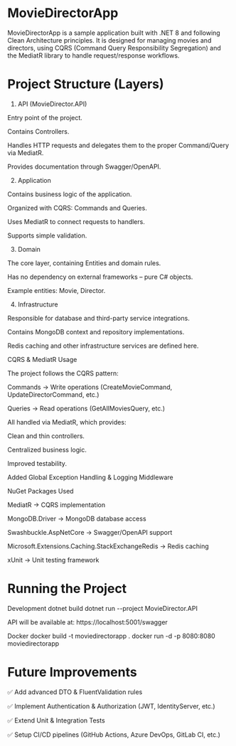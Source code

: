 # MovieDirectorApp

MovieDirectorApp is a sample application built with .NET 8 and following Clean Architecture principles.
It is designed for managing movies and directors, using CQRS (Command Query Responsibility Segregation) and the MediatR library to handle request/response workflows.

# Project Structure (Layers)
1. API (MovieDirector.API)

Entry point of the project.

Contains Controllers.

Handles HTTP requests and delegates them to the proper Command/Query via MediatR.

Provides documentation through Swagger/OpenAPI.

2. Application

Contains business logic of the application.

Organized with CQRS: Commands and Queries.

Uses MediatR to connect requests to handlers.

Supports simple validation.

3. Domain

The core layer, containing Entities and domain rules.

Has no dependency on external frameworks – pure C# objects.

Example entities: Movie, Director.

4. Infrastructure

Responsible for database and third-party service integrations.

Contains MongoDB context and repository implementations.

Redis caching and other infrastructure services are defined here.

CQRS & MediatR Usage

The project follows the CQRS pattern:

Commands → Write operations (CreateMovieCommand, UpdateDirectorCommand, etc.)

Queries → Read operations (GetAllMoviesQuery, etc.)

All handled via MediatR, which provides:

Clean and thin controllers.

Centralized business logic.

Improved testability.

Added Global Exception Handling & Logging Middleware

NuGet Packages Used

MediatR → CQRS implementation

MongoDB.Driver → MongoDB database access

Swashbuckle.AspNetCore → Swagger/OpenAPI support

Microsoft.Extensions.Caching.StackExchangeRedis → Redis caching

xUnit → Unit testing framework

# Running the Project
Development
dotnet build
dotnet run --project MovieDirector.API


API will be available at:
https://localhost:5001/swagger

Docker
docker build -t moviedirectorapp .
docker run -d -p 8080:8080 moviedirectorapp

# Future Improvements

✅ Add advanced DTO & FluentValidation rules

✅ Implement Authentication & Authorization (JWT, IdentityServer, etc.)

✅ Extend Unit & Integration Tests

✅ Setup CI/CD pipelines (GitHub Actions, Azure DevOps, GitLab CI, etc.)
